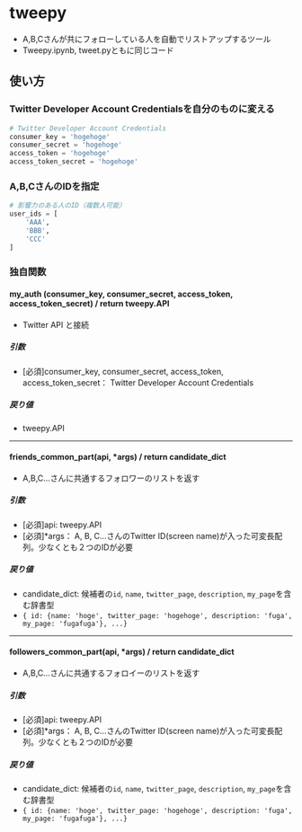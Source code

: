 # tweepy
- A,B,Cさんが共にフォローしている人を自動でリストアップするツール
- Tweepy.ipynb, tweet.pyともに同じコード

## 使い方

### Twitter Developer Account Credentialsを自分のものに変える
```python
# Twitter Developer Account Credentials
consumer_key = 'hogehoge'
consumer_secret = 'hogehoge'
access_token = 'hogehoge'
access_token_secret = 'hogehoge'
```

### A,B,CさんのIDを指定
```python
# 影響力のある人のID（複数人可能）
user_ids = [
    'AAA',
    'BBB',
    'CCC'
]
```

### 独自関数

#### my_auth (consumer_key, consumer_secret, access_token, access_token_secret) / return tweepy.API
- Twitter API と接続

##### 引数
- [必須]consumer_key, consumer_secret, access_token, access_token_secret： Twitter Developer Account Credentials

##### 戻り値
- tweepy.API

***

#### friends_common_part(api, *args) / return candidate_dict
- A,B,C...さんに共通するフォロワーのリストを返す
##### 引数
- [必須]api: tweepy.API
- [必須]*args： A, B, C…さんのTwitter ID(screen name)が入った可変長配列。少なくとも２つのIDが必要

##### 戻り値
- candidate_dict: 候補者の`id`, `name`, `twitter_page`, `description`, `my_page`を含む辞書型
- `{ id: {name: 'hoge', twitter_page: 'hogehoge', description: 'fuga', my_page: 'fugafuga'}, ...}`

***

#### followers_common_part(api, *args) / return candidate_dict
- A,B,C...さんに共通するフォロイーのリストを返す
##### 引数
- [必須]api: tweepy.API
- [必須]*args： A, B, C…さんのTwitter ID(screen name)が入った可変長配列。少なくとも２つのIDが必要

##### 戻り値
- candidate_dict: 候補者の`id`, `name`, `twitter_page`, `description`, `my_page`を含む辞書型
- `{ id: {name: 'hoge', twitter_page: 'hogehoge', description: 'fuga', my_page: 'fugafuga'}, ...}`
